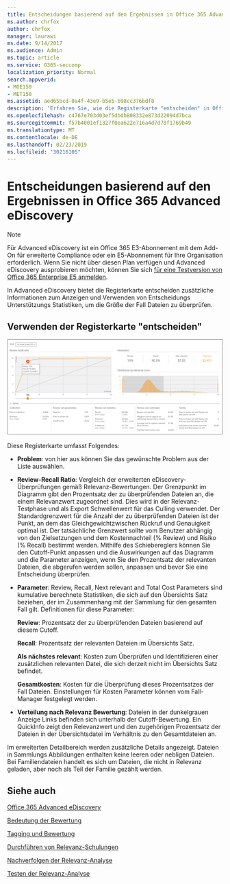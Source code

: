```yaml
---
title: Entscheidungen basierend auf den Ergebnissen in Office 365 Advanced eDiscovery
ms.author: chrfox
author: chrfox
manager: laurawi
ms.date: 9/14/2017
ms.audience: Admin
ms.topic: article
ms.service: O365-seccomp
localization_priority: Normal
search.appverid:
- MOE150
- MET150
ms.assetid: aed65bcd-0a4f-43e9-b5e5-b98cc376bdf8
description: 'Erfahren Sie, wie die Registerkarte "entscheiden" in Office 365 Advanced eDiscovery Daten enthält, die Sie bei der Bestimmung der richtigen Größe der Fall Dateien unterstützen können. '
ms.openlocfilehash: c4767e703d03ef5dbdb808332e873d22094d7bca
ms.sourcegitcommit: f57b4001ef1327f0ea622e716a4d7d78f1769b49
ms.translationtype: MT
ms.contentlocale: de-DE
ms.lasthandoff: 02/23/2019
ms.locfileid: "30216105"
---
```

# <a name="decision-based-on-the-results-in-office-365-advanced-ediscovery"></a>Entscheidungen basierend auf den Ergebnissen in Office 365 Advanced eDiscovery

> [!NOTE]
> Für Advanced eDiscovery ist ein Office 365 E3-Abonnement mit dem Add-On für erweiterte Compliance oder ein E5-Abonnement für Ihre Organisation erforderlich. Wenn Sie nicht über diesen Plan verfügen und Advanced eDiscovery ausprobieren möchten, können Sie sich [für eine Testversion von Office 365 Enterprise E5 anmelden](https://go.microsoft.com/fwlink/p/?LinkID=698279). 
  
 In Advanced eDiscovery bietet die Registerkarte entscheiden zusätzliche Informationen zum Anzeigen und Verwenden von Entscheidungs Unterstützungs Statistiken, um die Größe der Fall Dateien zu überprüfen. 
  
## <a name="using-the-decide-tab"></a>Verwenden der Registerkarte "entscheiden"

![Relevanzentscheidung](media/f32fed89-f3b5-404a-90c7-ea25d2eb58a9.png)
  
Diese Registerkarte umfasst Folgendes:
  
- **Problem**: von hier aus können Sie das gewünschte Problem aus der Liste auswählen. 
    
- **Review-Recall Ratio**: Vergleich der erweiterten eDiscovery-Überprüfungen gemäß Relevanz-Bewertungen. Der Grenzpunkt im Diagramm gibt den Prozentsatz der zu überprüfenden Dateien an, die einem Relevanzwert zugeordnet sind. Dies wird in der Relevanz-Testphase und als Export Schwellenwert für das Culling verwendet. Der Standardgrenzwert für die Anzahl der zu überprüfenden Dateien ist der Punkt, an dem das Gleichgewichtzwischen Rückruf und Genauigkeit optimal ist. Der tatsächliche Grenzwert sollte vom Benutzer abhängig von den Zielsetzungen und dem Kostennachteil (% Review) und Risiko (% Recall) bestimmt werden. Mithilfe des Schiebereglers können Sie den Cutoff-Punkt anpassen und die Auswirkungen auf das Diagramm und die Parameter anzeigen, wenn Sie den Prozentsatz der relevanten Dateien, die abgerufen werden sollen, anpassen und bevor Sie eine Entscheidung überprüfen.
    
- **Parameter**: Review, Recall, Next relevant and Total Cost Parameters sind kumulative berechnete Statistiken, die sich auf den Übersichts Satz beziehen, der im Zusammenhang mit der Sammlung für den gesamten Fall gilt. Definitionen für diese Parameter:
    
    **Review**: Prozentsatz der zu überprüfenden Dateien basierend auf diesem Cutoff. 
    
    **Recall**: Prozentsatz der relevanten Dateien im Übersichts Satz. 
    
    **Als nächstes relevant**: Kosten zum Überprüfen und Identifizieren einer zusätzlichen relevanten Datei, die sich derzeit nicht im Übersichts Satz befindet. 
    
    **Gesamtkosten**: Kosten für die Überprüfung dieses Prozentsatzes der Fall Dateien. Einstellungen für Kosten Parameter können vom Fall-Manager festgelegt werden.
    
- **Verteilung nach Relevanz Bewertung**: Dateien in der dunkelgrauen Anzeige Links befinden sich unterhalb der Cutoff-Bewertung. Ein QuickInfo zeigt den Relevanzwert und den zugehörigen Prozentsatz der Dateien in der Übersichtsdatei im Verhältnis zu den Gesamtdateien an.
    
Im erweiterten Detailbereich werden zusätzliche Details angezeigt. Dateien in Sammlungs Abbildungen enthalten keine leeren oder nebligen Dateien. Bei Familiendateien handelt es sich um Dateien, die nicht in Relevanz geladen, aber noch als Teil der Familie gezählt werden.
  
## <a name="see-also"></a>Siehe auch

[Office 365 Advanced eDiscovery](office-365-advanced-ediscovery.md)
  
[Bedeutung der Bewertung](assessment-in-relevance-in-advanced-ediscovery.md)
  
[Tagging und Bewertung](tagging-and-relevance-training-in-advanced-ediscovery.md)
  
[Durchführen von Relevanz-Schulungen](tagging-and-assessment-in-advanced-ediscovery.md)
  
[Nachverfolgen der Relevanz-Analyse](track-relevance-analysis-in-advanced-ediscovery.md)
  
[Testen der Relevanz-Analyse](test-relevance-analysis-in-advanced-ediscovery.md)

